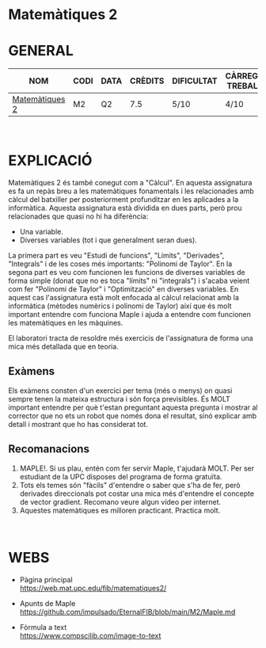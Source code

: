 # Matemàtiques 2
# GENERAL
| NOM | CODI | DATA | CRÈDITS | DIFICULTAT | CÀRREGA TREBALL | NOTA |
| --- | --- | --- | --- | --- | --- | --- |
| [Matemàtiques 2](https://www.fib.upc.edu/ca/estudis/graus/grau-en-enginyeria-informatica/pla-destudis/assignatures/M2) | M2 | Q2 | 7.5 | 5/10 | 4/10 | 8.3 |

<br>

# EXPLICACIÓ
Matemàtiques 2 és també conegut com a "Càlcul". En aquesta assignatura es fa un repàs breu a les matemàtiques fonamentals i les relacionades amb càlcul del batxiller per posteriorment profunditzar en les aplicades a la informàtica. Aquesta assignatura està dividida en dues parts, però prou relacionades que quasi no hi ha diferència:
- Una variable.
- Diverses variables (tot i que generalment seran dues).

La primera part es veu "Estudi de funcions", "Límits", "Derivades", "Integrals" i de les coses més importants: "Polinomi de Taylor".
En la segona part es veu com funcionen les funcions de diverses variables de forma simple (donat que no es toca "límits" ni "integrals") i s'acaba veient com fer "Polinomi de Taylor" i "Optimització" en diverses variables.
En aquest cas l'assignatura està molt enfocada al càlcul relacionat amb la informàtica (mètodes numèrics i polinomi de Taylor) així que és molt important entendre com funciona Maple i ajuda a entendre com funcionen les matemàtiques en les màquines.

El laboratori tracta de resoldre més exercicis de l'assignatura de forma una mica més detallada que en teoria.

## Exàmens
Els exàmens consten d'un exercici per tema (més o menys) on quasi sempre tenen la mateixa estructura i són força previsibles. És MOLT important entendre per què t'estan preguntant aquesta pregunta i mostrar al corrector que no ets un robot que només dona el resultat, sinó explicar amb detall i mostrant que ho has considerat tot.

## Recomanacions
1. MAPLE!. Si us plau, entén com fer servir Maple, t'ajudarà MOLT. Per ser estudiant de la UPC disposes del programa de forma gratuïta.
2. Tots els temes són "fàcils" d'entendre o saber que s'ha de fer, però derivades direccionals pot costar una mica més d'entendre el concepte de vector gradient. Recomano veure algun vídeo per internet.
3. Aquestes matemàtiques es milloren practicant. Practica molt.

<br>

# WEBS
- Pàgina principal <br>
https://web.mat.upc.edu/fib/matematiques2/

- Apunts de Maple <br>
https://github.com/impulsado/EternalFIB/blob/main/M2/Maple.md

- Fòrmula a text <br>
https://www.compscilib.com/image-to-text